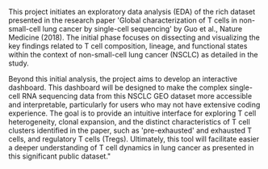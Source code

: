 This project initiates an exploratory data analysis (EDA) of the rich dataset presented in the research paper 'Global characterization of T cells in non-small-cell lung cancer by single-cell sequencing' by Guo et al., Nature Medicine (2018). The initial phase focuses on dissecting and visualizing the key findings related to T cell composition, lineage, and functional states within the context of non-small-cell lung cancer (NSCLC) as detailed in the study. 


Beyond this initial analysis, the project aims to develop an interactive dashboard. This dashboard will be designed to make the complex single-cell RNA sequencing data from this NSCLC GEO dataset more accessible and interpretable, particularly for users who may not have extensive coding experience. The goal is to provide an intuitive interface for exploring T cell heterogeneity, clonal expansion, and the distinct characteristics of T cell clusters identified in the paper, such as 'pre-exhausted' and exhausted T cells, and regulatory T cells (Tregs). Ultimately, this tool will facilitate easier a deeper understanding of T cell dynamics in lung cancer  as presented in this significant public dataset."
